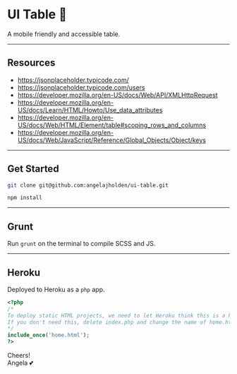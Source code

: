 # UI Table :honeybee:

A mobile friendly and accessible table.

---

## Resources

-   https://jsonplaceholder.typicode.com/
-   https://jsonplaceholder.typicode.com/users
-   https://developer.mozilla.org/en-US/docs/Web/API/XMLHttpRequest
-   https://developer.mozilla.org/en-US/docs/Learn/HTML/Howto/Use_data_attributes
-   https://developer.mozilla.org/en-US/docs/Web/HTML/Element/table#scoping_rows_and_columns
-   https://developer.mozilla.org/en-US/docs/Web/JavaScript/Reference/Global_Objects/Object/keys

---

## Get Started

```bash
git clone git@github.com:angelajholden/ui-table.git

npm install
```

---

## Grunt

Run `grunt` on the terminal to compile SCSS and JS.

---

## Heroku

Deployed to Heroku as a `php` app.

```php
<?php
/*
To deploy static HTML projects, we need to let Heroku think this is a PHP app
If you don't need this, delete index.php and change the name of home.html to index.html
*/
include_once('home.html');
?>
```

Cheers!  
Angela :two_hearts:
